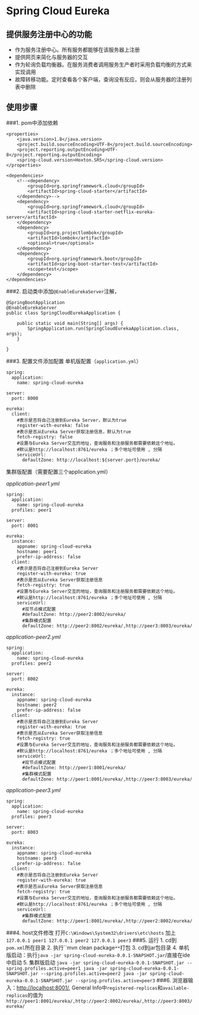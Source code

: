 # Spring Cloud Eureka
## 提供服务注册中心的功能
- 作为服务注册中心。所有服务都能够在该服务器上注册
- 提供网页来简化与服务器的交互
- 作为轮询负载均衡器。在服务消费者调用服务生产者时采用负载均衡的方式来实现调用
- 故障转移功能。定时查看各个客户端，查询没有反应，则会从服务器的注册列表中删除
## 使用步骤
###1. pom中添加依赖
```
<properties>
    <java.version>1.8</java.version>
    <project.build.sourceEncoding>UTF-8</project.build.sourceEncoding>
    <project.reporting.outputEncoding>UTF-8</project.reporting.outputEncoding>
    <spring-cloud.version>Hoxton.SR5</spring-cloud.version>
</properties>

<dependencies>
    <!--<dependency>
        <groupId>org.springframework.cloud</groupId>
        <artifactId>spring-cloud-starter</artifactId>
    </dependency>-->
    <dependency>
        <groupId>org.springframework.cloud</groupId>
        <artifactId>spring-cloud-starter-netflix-eureka-server</artifactId>
    </dependency>
    <dependency>
        <groupId>org.projectlombok</groupId>
        <artifactId>lombok</artifactId>
        <optional>true</optional>
    </dependency>
    <dependency>
        <groupId>org.springframework.boot</groupId>
        <artifactId>spring-boot-starter-test</artifactId>
        <scope>test</scope>
    </dependency>
</dependencies>
```
###2. 启动类中添加`@EnableEurekaServer`注解，
```
@SpringBootApplication
@EnableEurekaServer
public class SpringCloudEurekaApplication {

	public static void main(String[] args) {
		SpringApplication.run(SpringCloudEurekaApplication.class, args);
	}

}
```
###3. 配置文件添加配置
单机版配置（`application.yml`）
```
spring:
  application:
    name: spring-cloud-eureka

server:
  port: 8000

eureka:
  client:
    #表示是否将自己注册到Eureka Server，默认为true
    register-with-eureka: false
    #表示是否从Eureka Server获取注册信息，默认为true
    fetch-registry: false
    #设置与Eureka Server交互的地址，查询服务和注册服务都需要依赖这个地址。
    #默认是http://localhost:8761/eureka ；多个地址可使用 , 分隔
    serviceUrl:
      defaultZone: http://localhost:${server.port}/eureka/
```
集群版配置（需要配置三个application.yml）

_application-peer1.yml_
```
spring:
  application:
    name: spring-cloud-eureka
  profiles: peer1

server:
  port: 8001

eureka:
  instance:
    appname: spring-cloud-eureka
    hostname: peer1
    prefer-ip-address: false
  client:
    #表示是否将自己注册到Eureka Server
    register-with-eureka: true
    #表示是否从Eureka Server获取注册信息
    fetch-registry: true
    #设置与Eureka Server交互的地址，查询服务和注册服务都需要依赖这个地址。
    #默认是http://localhost:8761/eureka ；多个地址可使用 , 分隔
    serviceUrl:
      #双节点模式配置
      #defaultZone: http://peer2:8002/eureka/
      #集群模式配置
      defaultZone: http://peer2:8002/eureka/,http://peer3:8003/eureka/
```
_application-peer2.yml_
```
spring:
  application:
    name: spring-cloud-eureka
  profiles: peer2

server:
  port: 8002

eureka:
  instance:
    appname: spring-cloud-eureka
    hostname: peer2
    prefer-ip-address: false
  client:
    #表示是否将自己注册到Eureka Server
    register-with-eureka: true
    #表示是否从Eureka Server获取注册信息
    fetch-registry: true
    #设置与Eureka Server交互的地址，查询服务和注册服务都需要依赖这个地址。
    #默认是http://localhost:8761/eureka ；多个地址可使用 , 分隔
    serviceUrl:
      #双节点模式配置
      #defaultZone: http://peer1:8001/eureka/
      #集群模式配置
      defaultZone: http://peer1:8001/eureka/,http://peer3:8003/eureka/
```
_application-peer3.yml_
```
spring:
  application:
    name: spring-cloud-eureka
  profiles: peer3

server:
  port: 8003

eureka:
  instance:
    appname: spring-cloud-eureka
    hostname: peer3
    prefer-ip-address: false
  client:
    #表示是否将自己注册到Eureka Server
    register-with-eureka: true
    #表示是否从Eureka Server获取注册信息
    fetch-registry: true
    #设置与Eureka Server交互的地址，查询服务和注册服务都需要依赖这个地址。
    #默认是http://localhost:8761/eureka ；多个地址可使用 , 分隔
    serviceUrl:
      #集群模式配置
      defaultZone: http://peer1:8001/eureka/,http://peer2:8002/eureka/
```
###4. host文件修改
	打开`C:\Windows\System32\drivers\etc\hosts`
	加上
	```
	127.0.0.1 peer1
	127.0.0.1 peer2
	127.0.0.1 peer3
	```
###5. 运行
	1. cd到`pom.xml`所在目录
 	2. 执行``mvn clean package`**`打包
	3. cd到jar包目录
	4. 单机版启动：执行`java -jar spring-cloud-eureka-0.0.1-SNAPSHOT.jar`/直接在ide中启动	
	5. 集群版启动
	```
	java -jar spring-cloud-eureka-0.0.1-SNAPSHOT.jar --spring.profiles.active=peer1
	java -jar spring-cloud-eureka-0.0.1-SNAPSHOT.jar --spring.profiles.active=peer2
	java -jar spring-cloud-eureka-0.0.1-SNAPSHOT.jar --spring.profiles.active=peer3
	```
###6. 浏览器输入：<http://localhost:8001/>, General Info中`registered-replicas`和`available-replicas`的值为`http://peer1:8001/eureka/,http://peer2:8002/eureka/,http://peer3:8003/eureka/`